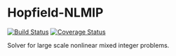 # Hopfield-NLMIP

[![Build Status](https://travis-ci.org/mathildebadoual/Hopfield-NLMIP.svg?branch=master)](https://travis-ci.org/mathildebadoual/Hopfield-NLMIP)  [![Coverage Status](https://codecov.io/gh/mathildebadoual/Hopfield-NLMIP/branch/master/graph/badge.svg)](https://codecov.io/gh/mathildebadoual/Hopfield-NLMIP)

Solver for large scale nonlinear mixed integer problems.
